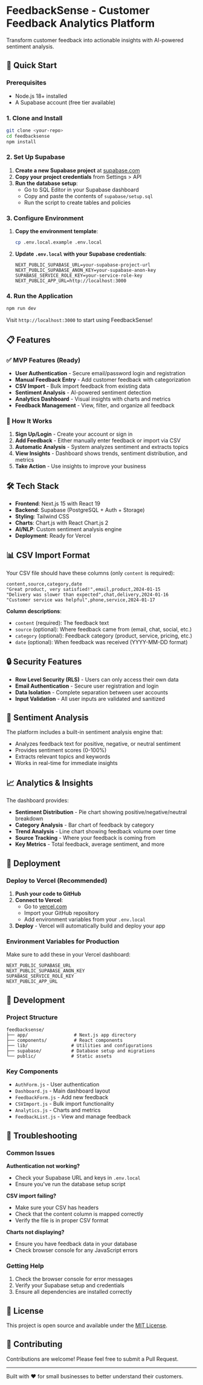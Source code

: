 # FeedbackSense - Customer Feedback Analytics Platform

Transform customer feedback into actionable insights with AI-powered sentiment analysis.

## 🚀 Quick Start

### Prerequisites
- Node.js 18+ installed
- A Supabase account (free tier available)

### 1. Clone and Install
```bash
git clone <your-repo>
cd feedbacksense
npm install
```

### 2. Set Up Supabase

1. **Create a new Supabase project** at [supabase.com](https://supabase.com)
2. **Copy your project credentials** from Settings > API
3. **Run the database setup**:
   - Go to SQL Editor in your Supabase dashboard
   - Copy and paste the contents of `supabase/setup.sql`
   - Run the script to create tables and policies

### 3. Configure Environment

1. **Copy the environment template**:
   ```bash
   cp .env.local.example .env.local
   ```

2. **Update `.env.local` with your Supabase credentials**:
   ```env
   NEXT_PUBLIC_SUPABASE_URL=your-supabase-project-url
   NEXT_PUBLIC_SUPABASE_ANON_KEY=your-supabase-anon-key
   SUPABASE_SERVICE_ROLE_KEY=your-service-role-key
   NEXT_PUBLIC_APP_URL=http://localhost:3000
   ```

### 4. Run the Application
```bash
npm run dev
```

Visit `http://localhost:3000` to start using FeedbackSense!

## 📋 Features

### ✅ MVP Features (Ready)
- **User Authentication** - Secure email/password login and registration
- **Manual Feedback Entry** - Add customer feedback with categorization
- **CSV Import** - Bulk import feedback from existing data
- **Sentiment Analysis** - AI-powered sentiment detection
- **Analytics Dashboard** - Visual insights with charts and metrics
- **Feedback Management** - View, filter, and organize all feedback

### 🔄 How It Works

1. **Sign Up/Login** - Create your account or sign in
2. **Add Feedback** - Either manually enter feedback or import via CSV
3. **Automatic Analysis** - System analyzes sentiment and extracts topics
4. **View Insights** - Dashboard shows trends, sentiment distribution, and metrics
5. **Take Action** - Use insights to improve your business

## 🛠️ Tech Stack

- **Frontend**: Next.js 15 with React 19
- **Backend**: Supabase (PostgreSQL + Auth + Storage)
- **Styling**: Tailwind CSS
- **Charts**: Chart.js with React Chart.js 2
- **AI/NLP**: Custom sentiment analysis engine
- **Deployment**: Ready for Vercel

## 📊 CSV Import Format

Your CSV file should have these columns (only `content` is required):

```csv
content,source,category,date
"Great product, very satisfied!",email,product,2024-01-15
"Delivery was slower than expected",chat,delivery,2024-01-16
"Customer service was helpful",phone,service,2024-01-17
```

**Column descriptions**:
- `content` (required): The feedback text
- `source` (optional): Where feedback came from (email, chat, social, etc.)
- `category` (optional): Feedback category (product, service, pricing, etc.)
- `date` (optional): When feedback was received (YYYY-MM-DD format)

## 🔒 Security Features

- **Row Level Security (RLS)** - Users can only access their own data
- **Email Authentication** - Secure user registration and login
- **Data Isolation** - Complete separation between user accounts
- **Input Validation** - All user inputs are validated and sanitized

## 🎯 Sentiment Analysis

The platform includes a built-in sentiment analysis engine that:

- Analyzes feedback text for positive, negative, or neutral sentiment
- Provides sentiment scores (0-100%)
- Extracts relevant topics and keywords
- Works in real-time for immediate insights

## 📈 Analytics & Insights

The dashboard provides:

- **Sentiment Distribution** - Pie chart showing positive/negative/neutral breakdown
- **Category Analysis** - Bar chart of feedback by category
- **Trend Analysis** - Line chart showing feedback volume over time
- **Source Tracking** - Where your feedback is coming from
- **Key Metrics** - Total feedback, average sentiment, and more

## 🚀 Deployment

### Deploy to Vercel (Recommended)

1. **Push your code to GitHub**
2. **Connect to Vercel**:
   - Go to [vercel.com](https://vercel.com)
   - Import your GitHub repository
   - Add environment variables from your `.env.local`
3. **Deploy** - Vercel will automatically build and deploy your app

### Environment Variables for Production
Make sure to add these in your Vercel dashboard:
```
NEXT_PUBLIC_SUPABASE_URL
NEXT_PUBLIC_SUPABASE_ANON_KEY
SUPABASE_SERVICE_ROLE_KEY
NEXT_PUBLIC_APP_URL
```

## 🔧 Development

### Project Structure
```
feedbacksense/
├── app/                 # Next.js app directory
├── components/          # React components
├── lib/                # Utilities and configurations
├── supabase/           # Database setup and migrations
└── public/             # Static assets
```

### Key Components
- `AuthForm.js` - User authentication
- `Dashboard.js` - Main dashboard layout
- `FeedbackForm.js` - Add new feedback
- `CSVImport.js` - Bulk import functionality
- `Analytics.js` - Charts and metrics
- `FeedbackList.js` - View and manage feedback

## 🐛 Troubleshooting

### Common Issues

**Authentication not working?**
- Check your Supabase URL and keys in `.env.local`
- Ensure you've run the database setup script

**CSV import failing?**
- Make sure your CSV has headers
- Check that the content column is mapped correctly
- Verify the file is in proper CSV format

**Charts not displaying?**
- Ensure you have feedback data in your database
- Check browser console for any JavaScript errors

### Getting Help

1. Check the browser console for error messages
2. Verify your Supabase setup and credentials
3. Ensure all dependencies are installed correctly

## 📝 License

This project is open source and available under the [MIT License](LICENSE).

## 🤝 Contributing

Contributions are welcome! Please feel free to submit a Pull Request.

---

Built with ❤️ for small businesses to better understand their customers.
